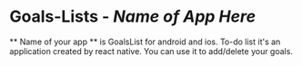 # Goals-Lists - *Name of App Here*
** Name of your app ** is GoalsList for android and ios.
To-do list it's an application created by react native. You can use it to add/delete your goals.

